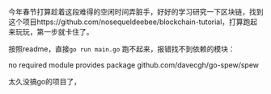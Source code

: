今年春节打算趁着这段难得的空闲时间弄脏手，好好的学习研究一下区块链，找到这个项目https://github.com/nosequeldeebee/blockchain-tutorial，打算跑起来玩玩，第一步就卡住了。

按照readme，直接`go run main.go` 跑不起来，报错找不到依赖的模块：

no required module provides package github.com/davecgh/go-spew/spew

太久没搞go的项目了，